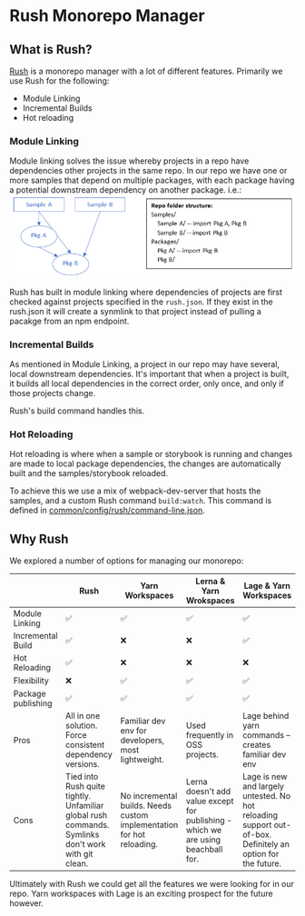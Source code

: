# Rush Monorepo Manager

## What is Rush?
[Rush](https://rushjs.io/pages/intro/welcome/) is a monorepo manager with a lot of different features. Primarily we use Rush for the following:
* Module Linking
* Incremental Builds
* Hot reloading

### Module Linking
Module linking solves the issue whereby projects in a repo have dependencies other projects in the same repo. In our repo we have one or more samples that depend on multiple packages, with each package having a potential downstream dependency on another package. i.e.:
![module linking](../images/module-linking.png)

Rush has built in module linking where dependencies of projects are first checked against projects specified in the `rush.json`. If they exist in the rush.json it will create a synmlink to that project instead of pulling a pacakge from an npm endpoint.

### Incremental Builds
As mentioned in Module Linking, a project in our repo may have several, local downstream dependencies. It's important that when a project is built, it builds all local dependencies in the correct order, only once, and only if those projects change.

Rush's build command handles this.

### Hot Reloading
Hot reloading is where when a sample or storybook is running and changes are made to local package dependencies, the changes are automatically built and the samples/storybook reloaded.

To achieve this we use a mix of webpack-dev-server that hosts the samples, and a custom Rush command `build:watch`. This command is defined in [common/config/rush/command-line.json](https://github.com/Azure/communication-ui-sdk/blob/main/common/config/rush/command-line.json).

## Why Rush
We explored a number of options for managing our monorepo:

 &nbsp;            | Rush   | Yarn Workspaces | Lerna & Yarn Wrokspaces | Lage & Yarn Workspaces |
 ----------------- | ------ | --------------- | --------------- | -------------- |
Module Linking     | ✅    |  ✅             | ✅             | ✅             |
Incremental Build  | ✅    |  ❌             | ❌             | ✅             |
Hot Reloading      | ✅    |  ❌             | ❌             | ❌             |
Flexibility        | ❌    |  ✅             | ✅             | ✅             |
Package publishing | ✅    |  ✅             | ✅             | ✅             |
Pros               | All in one solution. Force consistent dependency versions.| Familiar dev env for developers, most lightweight. | Used frequently in OSS projects. | Lage behind yarn commands – creates familiar dev env |
Cons               | Tied into Rush quite tightly. Unfamiliar global rush commands. Symlinks don't work with git clean. | No incremental builds. Needs custom implementation for hot reloading. | Lerna doesn't add value except for publishing - which we are using beachball for. | Lage is new and largely untested. No hot reloading support out-of-box. Definitely an option for the future.


Ultimately with Rush we could get all the features we were looking for in our repo. Yarn workspaces with Lage is an exciting prospect for the future however.
